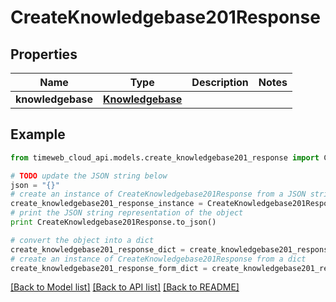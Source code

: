 # CreateKnowledgebase201Response


## Properties
Name | Type | Description | Notes
------------ | ------------- | ------------- | -------------
**knowledgebase** | [**Knowledgebase**](Knowledgebase.md) |  | 

## Example

```python
from timeweb_cloud_api.models.create_knowledgebase201_response import CreateKnowledgebase201Response

# TODO update the JSON string below
json = "{}"
# create an instance of CreateKnowledgebase201Response from a JSON string
create_knowledgebase201_response_instance = CreateKnowledgebase201Response.from_json(json)
# print the JSON string representation of the object
print CreateKnowledgebase201Response.to_json()

# convert the object into a dict
create_knowledgebase201_response_dict = create_knowledgebase201_response_instance.to_dict()
# create an instance of CreateKnowledgebase201Response from a dict
create_knowledgebase201_response_form_dict = create_knowledgebase201_response.from_dict(create_knowledgebase201_response_dict)
```
[[Back to Model list]](../README.md#documentation-for-models) [[Back to API list]](../README.md#documentation-for-api-endpoints) [[Back to README]](../README.md)


